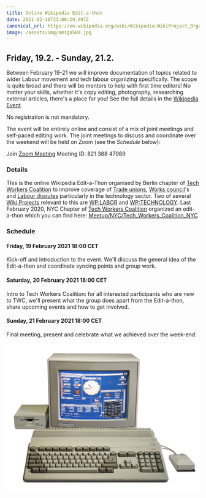 ```yaml
---
title: Online Wikipedia Edit-a-thon
date: 2021-02-18T23:00:29.997Z
canonical_url: https://en.wikipedia.org/wiki/Wikipedia:WikiProject_Organized_Labour/Online_edit-a-thon_Tech_February_2021
image: /assets/img/amiga500.jpg
---
```


## Friday, 19.2. - Sunday, 21.2.

Between February 19-21 we will improve documentation of topics related to wider Labour movement and tech labour organizing specifically. The scope is quite broad and there will be mentors to help with first time editors! No matter your skills, whether it's copy editing, photography, researching external articles, there's a place for you! See the full details in the [Wikipedia Event](https://en.wikipedia.org/wiki/Wikipedia:WikiProject_Organized_Labour/Online_edit-a-thon_Tech_February_2021).

No registration is not mandatory.

The event will be entirely online and consist of a mix of joint meetings and self-paced editing work. The joint meetings to discuss and coordinate over the weekend will be held on Zoom (see the *Schedule* below):

Join [Zoom Meeting](https://zoom.us/j/82138847989) Meeting ID: 821 388 47989


### Details

This is the online Wikipedia Edit-a-Thon organised by Berlin chapter of [Tech Workers Coalition](https://en.wikipedia.org/wiki/Tech_Workers_Coalition "Tech Workers Coalition") to improve coverage of [Trade unions](https://en.wikipedia.org/wiki/Trade_unions "Trade unions"), [Works council](https://en.wikipedia.org/wiki/Works_council "Works council")'s and [Labour disputes](https://en.wikipedia.org/wiki/Labour_disputes "Labour disputes") particularly in the technology sector. Two of several [Wiki Projects](https://en.wikipedia.org/wiki/Wiki_Projects "Wiki Projects") relevant to this are [WP:LABOR](https://en.wikipedia.org/wiki/Wikipedia:LABOR "Wikipedia:LABOR") and [WP:TECHNOLOGY](https://en.wikipedia.org/wiki/Wikipedia:TECHNOLOGY "Wikipedia:TECHNOLOGY"). Last February 2020, NYC Chapter of [Tech Workers Coalition](https://en.wikipedia.org/wiki/Tech_Workers_Coalition "Tech Workers Coalition") organized an edit-a-thon which you can find here: [Meetup/NYC/Tech_Workers_Coalition_NYC](https://en.wikipedia.org/wiki/Wikipedia:Meetup/NYC/Tech_Workers_Coalition_NYC "Wikipedia:Meetup/NYC/Tech Workers Coalition NYC")


### Schedule

#### Friday, 19 February 2021 18:00 CET

Kick-off and introduction to the event. We'll discuss the general idea of the Edit-a-thon and coordinate syncing points and group work.

#### Saturday, 20 February 2021 18:00 CET

Intro to Tech Workers Coalition: for all interested participants who are new to TWC, we'll present what the group does apart from the Edit-a-thon, share upcoming events and how to get involved.

#### Sunday, 21 February 2021 18:00 CET

Final meeting, present and celebrate what we achieved over the week-end.


![The Amiga 500 personal computer system, pictured with a monitor, a mouse, a keyboard, and a floppy disk drive.](/assets/img/amiga500.jpg "Amiga 500, Courtesy of Wikimedia Commons")